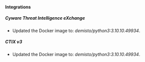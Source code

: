 #### Integrations
##### Cyware Threat Intelligence eXchange
- Updated the Docker image to: *demisto/python3:3.10.10.49934*.
##### CTIX v3
- Updated the Docker image to: *demisto/python3:3.10.10.49934*.
